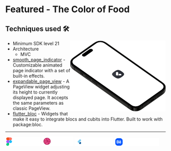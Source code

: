 # Featured - The Color of Food 



## Techniques used 🛠️

<img width="300" align="right" src="screenshots/logo.png" alt="preview" />

- Minimum SDK level 21
- Architecture
    - MVC
- [smooth_page_indicator](https://pub.dev/packages/smooth_page_indicator) - Customizable animated page indicator with a set of built-in effects.
- [expandable_page_view](https://pub.dev/packages/expandable_page_view) - A PageView widget adjusting its height to currently displayed page. It accepts the same parameters as classic PageView.
- [flutter_bloc](https://pub.dev/packages/flutter_bloc) - Widgets that make it easy to integrate blocs and cubits into Flutter. Built to work with package:bloc.


---

<img src="screenshots/figma_not_available.png" width="110"> [<img src="screenshots/dribbble.png" width="100">](https://dribbble.com/shots/5498145-Day2-The-color-of-food-Motion-Gif2) [<img src="screenshots/flutter_ui_dev.png" width="120">](https://www.flutteruidev.tech/ui-challenges/flutter-ui-challenge-16) <img src="screenshots/behance_not_available.png" width="140">